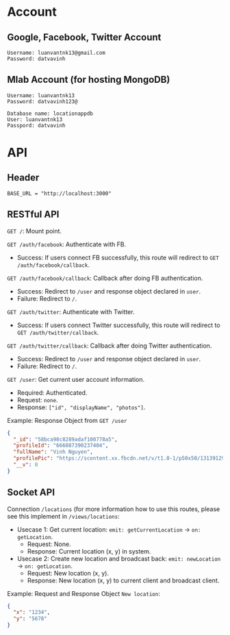 # Account

## Google, Facebook, Twitter Account

~~~~
Username: luanvantnk13@gmail.com
Password: datvavinh
~~~~

## Mlab Account (for hosting MongoDB)

~~~~
Username: luanvantnk13
Password: datvavinh123@
~~~~

~~~~
Database name: locationappdb
User: luanvantnk13
Passpord: datvavinh
~~~~

# API

## Header

`BASE_URL = "http://localhost:3000"`

## RESTful API

`GET /`: Mount point.

`GET /auth/facebook`: Authenticate with FB.
- Success: If users connect FB successfully, this route will redirect to `GET /auth/facebook/callback`.

`GET /auth/facebook/callback`: Callback after doing FB authentication.
- Success: Redirect to `/user` and response object declared in `user`.
- Failure: Redirect to `/`.

`GET /auth/twitter`: Authenticate with Twitter.
- Success: If users connect Twitter successfully, this route will redirect to `GET /auth/twitter/callback`.

`GET /auth/twitter/callback`: Callback after doing Twitter authentication.
- Success: Redirect to `/user` and response object declared in `user`.
- Failure: Redirect to `/`.

`GET /user`: Get current user account information.
- Required: Authenticated.
- Request: `none`.
- Response: `["id", "displayName", "photos"]`.

Example: Response Object from `GET /user`
~~~~json
{
  "_id": "58bca98c8289adaf100778a5",
  "profileId": "666087390237404",
  "fullName": "Vinh Nguyen",
  "profilePic": "https://scontent.xx.fbcdn.net/v/t1.0-1/p50x50/13139129_529432210569590_7029118375391825969_n.jpg?oh=0dbb02395acbe76603827125efcd5c94&oe=59729825",
  "__v": 0
}
~~~~

## Socket API

Connection `/locations` (for more information how to use this routes, please see this implement in `/views/locations`:
- Usecase 1: Get current location: `emit: getCurrentLocation` -> `on: getLocation`.
  - Request: None.
  - Response: Current location (x, y) in system.
- Usecase 2: Create new location and broadcast back: `emit: newLocation` -> `on: getLocation`.
  - Request: New location (x, y).
  - Response: New location (x, y) to current client and broadcast client.

Example: Request and Response Object `New location`:
~~~~json
{
  "x": "1234",
  "y": "5678"
}
~~~~
